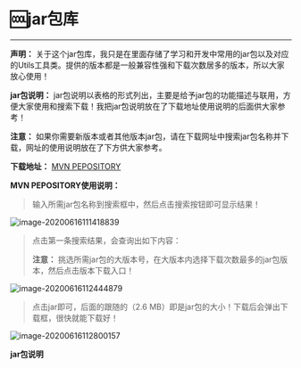 # 🆒jar包库

------

**声明：** 关于这个jar包库，我只是在里面存储了学习和开发中常用的jar包以及对应的Utils工具类。提供的版本都是一般兼容性强和下载次数居多的版本，所以大家放心使用！

**jar包说明：** jar包说明以表格的形式列出，主要是给予jar包的功能描述与联用，方便大家使用和搜索下载！我把jar包说明放在了下载地址使用说明的后面供大家参考！

**注意：** 如果你需要新版本或者其他版本jar包，请在下载网址中搜索jar包名称并下载，网址的使用说明放在了下方供大家参考。

**下载地址：** [MVN PEPOSITORY](https://mvnrepository.com/?__cf_chl_jschl_tk__=40858ed4a4edc4675d7cd3846706bd7c3349705f-1588992855-0-AU4GGv2A0WKuVaqwgvdScwDFOI3sh43FauPEECdkaP_h4w1sxHIRnmtmx387ADKgiEiBN-BEsBYbgDKD_5F64Sjg9pSyHGqTZMsJM49ZcXDb5JurSvfFb2uLXPWMQFOptziw5TBWmF1Qytw-2lAGJPGxrbUh9923MJDMBD94xhSljOF_mnScgf-DTYZ1fkfio8RGibc3DlcLOz5bfGxLg5JPxGqFsPYVyzUl18jWDHzAH3K2mnFKQxvUTz6026JpbxSbmmvoMdWblZvNNaRksUrR9uVwlv1p_8WX-4glep1cSWxehpnzV6I6r0OTmxGRVXqiqSKTWv2JksnuzJfVbtQ)

**MVN PEPOSITORY使用说明：** 

> 输入所需jar包名称到搜索框中，然后点击搜索按钮即可显示结果！

![image-20200616111418839](https://gitee.com/Ziphtracks/Figurebed/raw/master/img/1/20200616111423.png)

> 点击第一条搜索结果，会查询出如下内容：
>
> **注意：** 挑选所需jar包的大版本号，在大版本内选择下载次数最多的jar包版本，然后点击版本下载入口！

![image-20200616112444879](https://gitee.com/Ziphtracks/Figurebed/raw/master/img/1/20200616112447.png)

> 点击jar即可，后面的跟随的（2.6 MB）即是jar包的大小！下载后会弹出下载框，很快就能下载好！

![image-20200616112800157](https://gitee.com/Ziphtracks/Figurebed/raw/master/img/1/20200616112802.png)

**jar包说明** 